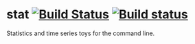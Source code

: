 stat [![Build Status](https://img.shields.io/travis/rjeczalik/stat/master.svg)](https://travis-ci.org/rjeczalik/stat "linux_amd64") [![Build status](https://img.shields.io/appveyor/ci/rjeczalik/stat.svg)](https://ci.appveyor.com/project/rjeczalik/stat "windows_amd64")
======

Statistics and time series toys for the command line.
